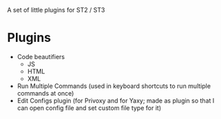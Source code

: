 A set of little plugins for ST2 / ST3

# Plugins
- Code beautifiers
  - JS
  - HTML
  - XML
- Run Multiple Commands (used in keyboard shortcuts to run multiple commands at once)
- Edit Configs plugin (for Privoxy and for Yaxy; made as plugin so that I can open config file and set custom file type for it)
